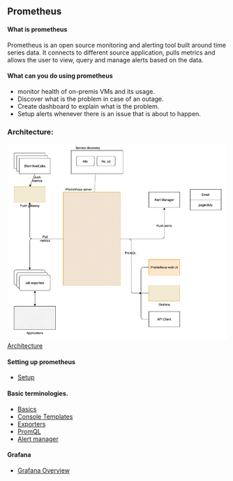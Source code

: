 ## Prometheus

#### What is prometheus

Prometheus is an open source monitoring and alerting tool built around time series data. It connects to different source application, 
pulls metrics and allows the user to view, query and manage alerts based on the data.

#### What can you do using prometheus
- monitor health of on-premis VMs and its usage. 
- Discover what is the problem in case of an outage. 
- Create  dashboard to explain what is the problem. 
- Setup alerts whenever there is an issue that is about to happen. 

### Architecture:
<img src="overview/Architecture/.readme_images/fde301fd.png"></img>
[Architecture](overview/Architecture/readme.md)

#### Setting up prometheus
- [Setup](setup/from-binaries/readme.md)

#### Basic terminologies.
- [Basics](overview/basics/readme.md)
- [Console Templates](overview/console-templates/readme.md)
- [Exporters](overview/exporter/readme.md)
- [PromQL](overview/promql/readme.md)
- [Alert manager](overview/alert-manager/readme.md)

#### Grafana
- [Grafana Overview](overview/grafana/readme.md)
